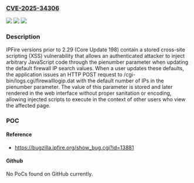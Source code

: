 ### [CVE-2025-34306](https://cve.mitre.org/cgi-bin/cvename.cgi?name=CVE-2025-34306)
![](https://img.shields.io/static/v1?label=Product&message=IPFire&color=blue)
![](https://img.shields.io/static/v1?label=Version&message=0%20&color=brightgreen)
![](https://img.shields.io/static/v1?label=Vulnerability&message=CWE-79%20Improper%20Neutralization%20of%20Input%20During%20Web%20Page%20Generation%20(XSS%20or%20'Cross-site%20Scripting')&color=brightgreen)

### Description

IPFire versions prior to 2.29 (Core Update 198) contain a stored cross-site scripting (XSS) vulnerability that allows an authenticated attacker to inject arbitrary JavaScript code through the pienumber parameter when updating the default firewall IP search values. When a user updates these defaults, the application issues an HTTP POST request to /cgi-bin/logs.cgi/firewalllogip.dat with the default number of IPs in the pienumber parameter. The value of this parameter is stored and later rendered in the web interface without proper sanitation or encoding, allowing injected scripts to execute in the context of other users who view the affected page.

### POC

#### Reference
- https://bugzilla.ipfire.org/show_bug.cgi?id=13881

#### Github
No PoCs found on GitHub currently.

